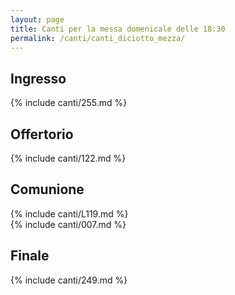 ```yaml
---
layout: page
title: Canti per la messa domenicale delle 18:30
permalink: /canti/canti_diciotto_mezza/
---
```


## Ingresso
{% include canti/255.md %}     

## Offertorio
{% include canti/122.md %}   

## Comunione   
{% include canti/L119.md %}   
{% include canti/007.md %}   

## Finale
{% include canti/249.md %}
